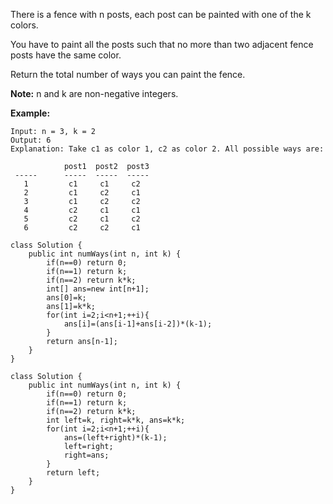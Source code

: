 There is a fence with n posts, each post can be painted with one of the k colors.

You have to paint all the posts such that no more than two adjacent fence posts have the same color.

Return the total number of ways you can paint the fence.

**Note:**
n and k are non-negative integers.

**Example:**

```
Input: n = 3, k = 2
Output: 6
Explanation: Take c1 as color 1, c2 as color 2. All possible ways are:

            post1  post2  post3      
 -----      -----  -----  -----       
   1         c1     c1     c2 
   2         c1     c2     c1 
   3         c1     c2     c2 
   4         c2     c1     c1  
   5         c2     c1     c2
   6         c2     c2     c1
```



```
class Solution {
    public int numWays(int n, int k) {
        if(n==0) return 0;
        if(n==1) return k;
        if(n==2) return k*k;
        int[] ans=new int[n+1];
        ans[0]=k;
        ans[1]=k*k;
        for(int i=2;i<n+1;++i){
            ans[i]=(ans[i-1]+ans[i-2])*(k-1);
        }
        return ans[n-1];
    }
}
```



```
class Solution {
    public int numWays(int n, int k) {
        if(n==0) return 0;
        if(n==1) return k;
        if(n==2) return k*k;
        int left=k, right=k*k, ans=k*k;
        for(int i=2;i<n+1;++i){
            ans=(left+right)*(k-1);
            left=right;
            right=ans;
        }
        return left;
    }
}
```

